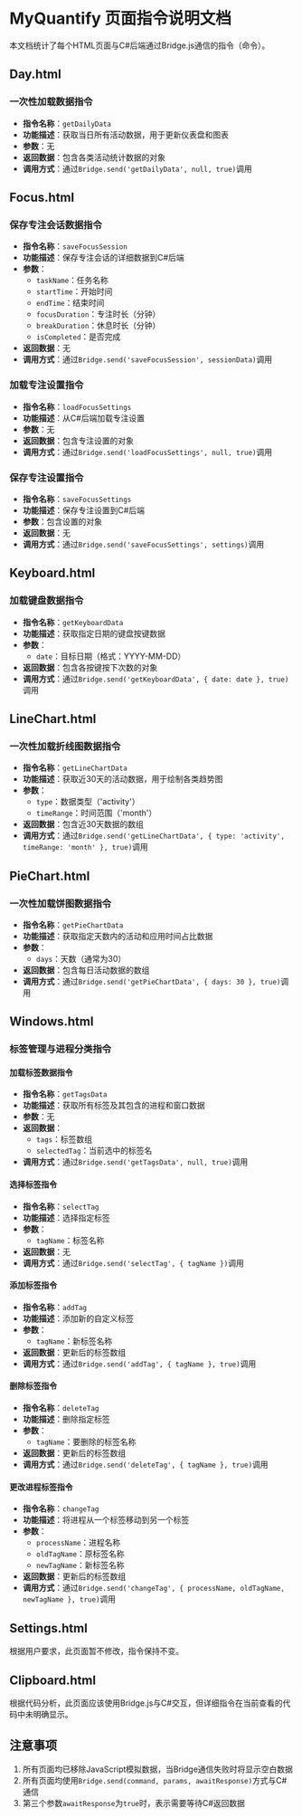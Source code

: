 # MyQuantify 页面指令说明文档

本文档统计了每个HTML页面与C#后端通过Bridge.js通信的指令（命令）。

## Day.html

### 一次性加载数据指令
- **指令名称**：`getDailyData`
- **功能描述**：获取当日所有活动数据，用于更新仪表盘和图表
- **参数**：无
- **返回数据**：包含各类活动统计数据的对象
- **调用方式**：通过`Bridge.send('getDailyData', null, true)`调用

## Focus.html

### 保存专注会话数据指令
- **指令名称**：`saveFocusSession`
- **功能描述**：保存专注会话的详细数据到C#后端
- **参数**：
  - `taskName`：任务名称
  - `startTime`：开始时间
  - `endTime`：结束时间
  - `focusDuration`：专注时长（分钟）
  - `breakDuration`：休息时长（分钟）
  - `isCompleted`：是否完成
- **返回数据**：无
- **调用方式**：通过`Bridge.send('saveFocusSession', sessionData)`调用

### 加载专注设置指令
- **指令名称**：`loadFocusSettings`
- **功能描述**：从C#后端加载专注设置
- **参数**：无
- **返回数据**：包含专注设置的对象
- **调用方式**：通过`Bridge.send('loadFocusSettings', null, true)`调用

### 保存专注设置指令
- **指令名称**：`saveFocusSettings`
- **功能描述**：保存专注设置到C#后端
- **参数**：包含设置的对象
- **返回数据**：无
- **调用方式**：通过`Bridge.send('saveFocusSettings', settings)`调用

## Keyboard.html

### 加载键盘数据指令
- **指令名称**：`getKeyboardData`
- **功能描述**：获取指定日期的键盘按键数据
- **参数**：
  - `date`：目标日期（格式：YYYY-MM-DD）
- **返回数据**：包含各按键按下次数的对象
- **调用方式**：通过`Bridge.send('getKeyboardData', { date: date }, true)`调用

## LineChart.html

### 一次性加载折线图数据指令
- **指令名称**：`getLineChartData`
- **功能描述**：获取近30天的活动数据，用于绘制各类趋势图
- **参数**：
  - `type`：数据类型（'activity'）
  - `timeRange`：时间范围（'month'）
- **返回数据**：包含近30天数据的数组
- **调用方式**：通过`Bridge.send('getLineChartData', { type: 'activity', timeRange: 'month' }, true)`调用

## PieChart.html

### 一次性加载饼图数据指令
- **指令名称**：`getPieChartData`
- **功能描述**：获取指定天数内的活动和应用时间占比数据
- **参数**：
  - `days`：天数（通常为30）
- **返回数据**：包含每日活动数据的数组
- **调用方式**：通过`Bridge.send('getPieChartData', { days: 30 }, true)`调用

## Windows.html

### 标签管理与进程分类指令

#### 加载标签数据指令
- **指令名称**：`getTagsData`
- **功能描述**：获取所有标签及其包含的进程和窗口数据
- **参数**：无
- **返回数据**：
  - `tags`：标签数组
  - `selectedTag`：当前选中的标签名
- **调用方式**：通过`Bridge.send('getTagsData', null, true)`调用

#### 选择标签指令
- **指令名称**：`selectTag`
- **功能描述**：选择指定标签
- **参数**：
  - `tagName`：标签名称
- **返回数据**：无
- **调用方式**：通过`Bridge.send('selectTag', { tagName })`调用

#### 添加标签指令
- **指令名称**：`addTag`
- **功能描述**：添加新的自定义标签
- **参数**：
  - `tagName`：新标签名称
- **返回数据**：更新后的标签数组
- **调用方式**：通过`Bridge.send('addTag', { tagName }, true)`调用

#### 删除标签指令
- **指令名称**：`deleteTag`
- **功能描述**：删除指定标签
- **参数**：
  - `tagName`：要删除的标签名称
- **返回数据**：更新后的标签数组
- **调用方式**：通过`Bridge.send('deleteTag', { tagName }, true)`调用

#### 更改进程标签指令
- **指令名称**：`changeTag`
- **功能描述**：将进程从一个标签移动到另一个标签
- **参数**：
  - `processName`：进程名称
  - `oldTagName`：原标签名称
  - `newTagName`：新标签名称
- **返回数据**：更新后的标签数组
- **调用方式**：通过`Bridge.send('changeTag', { processName, oldTagName, newTagName }, true)`调用

## Settings.html

根据用户要求，此页面暂不修改，指令保持不变。

## Clipboard.html

根据代码分析，此页面应该使用Bridge.js与C#交互，但详细指令在当前查看的代码中未明确显示。

## 注意事项

1. 所有页面均已移除JavaScript模拟数据，当Bridge通信失败时将显示空白数据
2. 所有页面均使用`Bridge.send(command, params, awaitResponse)`方式与C#通信
3. 第三个参数`awaitResponse`为`true`时，表示需要等待C#返回数据